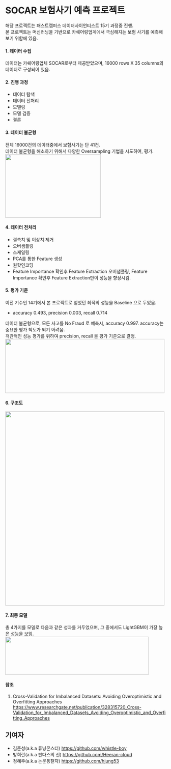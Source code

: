 # SOCAR 보험사기 예측 프로젝트
해당 프로젝트는 패스트캠퍼스 데이터사이언티스트 15기 과정중 진행.<br>
본 프로젝트는 머신러닝을 기반으로 카쉐어링업계에서 극심해지는 보험 사기를 예측해보기 위함에 있음.<br>

#### 1. 데이터 수집
데이터는 카쉐어링업체 SOCAR로부터 제공받았으며, 16000 rows X 35 columns의 데이터로 구성되어 있음.<br>

#### 2. 진행 과정
- 데이터 탐색
- 데이터 전처리
- 모델링
- 모델 검증
- 결론<br>

#### 3. 데이터 불균형
전체 16000건의 데이터중에서 보험사기는 단 41건. <br>
데이터 불균형을 해소하기 위해서 다양한 Oversampling 기법을 시도하여, 평가. <br>
<img src="https://user-images.githubusercontent.com/72846750/105158413-4ac78380-5b51-11eb-8d2e-8b9462323210.png" width="300" height="200"/>

#### 4. 데이터 전처리
- 결측치 및 이상치 제거     
- 오버샘플링                
- 스케일링                 
- PCA를 통한 Feature 생성
- 원핫인코딩
- Feature Importance 확인후 Feature Extraction
오버샘플링, Feature Importance 확인후 Feature Extraction만이 성능을 향상시킴.<br>


#### 5. 평가 기준
이전 기수인 14기에서 본 프로젝트로 얻었던 최적의 성능을 Baseline 으로 두었음.
  - accuracy 0.493, precision 0.003, recall 0.714 <br>

데이터 불균형으로, 모든 사고를 No Fraud 로 예측시, accuracy 0.997. accuracy는 중요한 평가 척도가 되기 어려움.<br>
객관적인 성능 평가를 위하여 precision, recall 을 평가 기준으로 결정.
  <img src="https://user-images.githubusercontent.com/72846750/105166682-0b9e3000-5b5b-11eb-8eb0-947cc225af05.png" width="500" height="170"/> <br>

#### 6. 구조도
<img src="https://user-images.githubusercontent.com/72846750/105805859-38809600-5fe6-11eb-8128-bed4bc8f39eb.png" width="500" height="610"/> <br>


#### 7. 최종 모델
총 4가지를 모델로 다음과 같은 성과를 거두었으며, 그 중에서도 LightGBM이 가장 높은 성능을 보임. <br>
<img src="https://user-images.githubusercontent.com/72846750/108803330-c3e94900-75dd-11eb-9504-f51755183875.JPG" width="450" height="120"/> <br>

#### 참조
1) Cross-Validation for Imbalanced Datasets: Avoiding Overoptimistic and Overfitting Approaches<br>
https://www.researchgate.net/publication/328315720_Cross-Validation_for_Imbalanced_Datasets_Avoiding_Overoptimistic_and_Overfitting_Approaches<br>

## 기여자
* 김준성(a.k.a 튜닝몬스터) https://github.com/whistle-boy
* 방희란(a.k.a 판다스의 신) https://github.com/Heeran-cloud
* 정혜주(a.k.a 논문통찰자) https://github.com/hjung53
